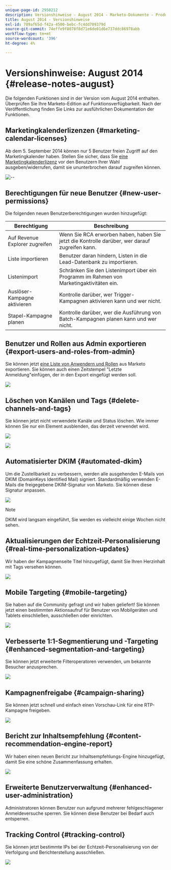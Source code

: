 ```yaml
---
unique-page-id: 2950212
description: Versionshinweise - August 2014 - Marketo-Dokumente - Produktdokumentation
title: August 2014 - Versionshinweise
exl-id: 789af65d-f42a-4500-bebc-fc4dd709379d
source-git-commit: 74effe9f8078f8d71e6de01d6e737ddc86978abb
workflow-type: tm+mt
source-wordcount: '396'
ht-degree: 4%

---
```


# Versionshinweise: August 2014 {#release-notes-august}

Die folgenden Funktionen sind in der Version vom August 2014 enthalten. Überprüfen Sie Ihre Marketo-Edition auf Funktionsverfügbarkeit. Nach der Veröffentlichung finden Sie Links zur ausführlichen Dokumentation der Funktionen.

## Marketingkalenderlizenzen {#marketing-calendar-licenses}

Ab dem 5. September 2014 können nur 5 Benutzer freien Zugriff auf den Marketingkalender haben. Stellen Sie sicher, dass Sie [eine Marketingkalenderlizenz](/help/marketo/product-docs/core-marketo-concepts/marketing-calendar/understanding-the-calendar/issue-revoke-a-marketing-calendar-license.md) vor den Benutzern Ihrer Wahl ausgeben/widerrufen, damit sie ununterbrochen darauf zugreifen können.

![--](assets/image2014-9-16-9-3a45-3a52.png)

## Berechtigungen für neue Benutzer {#new-user-permissions}

Die folgenden neuen Benutzerberechtigungen wurden hinzugefügt:

| Berechtigung | Beschreibung |
|---|---|
| Auf Revenue Explorer zugreifen | Wenn Sie RCA erworben haben, haben Sie jetzt die Kontrolle darüber, wer darauf zugreifen kann. |
| Liste importieren | Benutzer daran hindern, Listen in die Lead-Datenbank zu importieren. |
| Listenimport | Schränken Sie den Listenimport über ein Programm im Rahmen von Marketingaktivitäten ein. |
| Auslöser-Kampagne aktivieren | Kontrolle darüber, wer Trigger-Kampagnen aktivieren kann und wer nicht. |
| Stapel-Kampagne planen | Kontrolle darüber, wer die Ausführung von Batch-Kampagnen planen kann und wer nicht. |

## Benutzer und Rollen aus Admin exportieren {#export-users-and-roles-from-admin}

Sie können jetzt [eine Liste von Anwendern und Rollen](/help/marketo/product-docs/administration/users-and-roles/export-a-list-of-users-and-roles.md) aus Marketo exportieren. Sie können auch einen Zeitstempel &quot;Letzte Anmeldung&quot;einfügen, der in den Export eingefügt werden soll.

![](assets/image2014-9-16-12-3a20-3a16.png)

## Löschen von Kanälen und Tags {#delete-channels-and-tags}

Sie können jetzt nicht verwendete Kanäle und Status löschen. Wie immer können Sie nur ein Element ausblenden, das derzeit verwendet wird.

![](assets/image2014-9-16-12-3a20-3a30.png)

![](assets/image2014-9-16-12-3a23-3a4.png)

## Automatisierter DKIM {#automated-dkim}

Um die Zustellbarkeit zu verbessern, werden alle ausgehenden E-Mails von DKIM (DomainKeys Identified Mail) signiert. Standardmäßig verwenden E-Mails die freigegebene DKIM-Signatur von Marketo. Sie können diese Signatur anpassen.

![](assets/image2014-9-16-12-3a23-3a16.png)

>[!NOTE]
>
>DKIM wird langsam eingeführt, Sie werden es vielleicht einige Wochen nicht sehen.

## Aktualisierungen der Echtzeit-Personalisierung {#real-time-personalization-updates}

Wir haben der Kampagnenseite Titel hinzugefügt, damit Sie Ihren Herzinhalt mit Tags versehen können.

![](assets/image2014-9-16-12-3a23-3a28.png)

## Mobile Targeting {#mobile-targeting}

Sie haben auf die Community gefragt und wir haben geliefert! Sie können jetzt einen bestimmten Aktionsaufruf für Benutzer von Mobilgeräten und Tablets einschließen, ausschließen oder einrichten.

![](assets/image2014-9-16-12-3a23-3a43.png)

## Verbesserte 1:1-Segmentierung und -Targeting {#enhanced-segmentation-and-targeting}

Sie können jetzt erweiterte Filteroperatoren verwenden, um bekannte Besucher anzusprechen.

![](assets/image2014-9-16-12-3a23-3a56.png)

## Kampagnenfreigabe {#campaign-sharing}

Sie können jetzt schnell und einfach einen Vorschau-Link für eine RTP-Kampagne freigeben.

![](assets/image2014-9-16-12-3a24-3a22.png)

## Bericht zur Inhaltsempfehlung {#content-recommendation-engine-report}

Wir haben einen neuen Bericht zur Inhaltsempfehlungs-Engine hinzugefügt, damit Sie eine schöne Zusammenfassung erhalten.

![](assets/image2014-9-16-12-3a24-3a42.png)

## Erweiterte Benutzerverwaltung {#enhanced-user-administration}

Administratoren können Benutzer nun aufgrund mehrerer fehlgeschlagener Anmeldeversuche sperren. Sie können diese Benutzer bei Bedarf auch entsperren.

## Tracking Control {#tracking-control}

Sie können jetzt bestimmte IPs bei der Echtzeit-Personalisierung von der Verfolgung und Berichterstellung ausschließen.

![](assets/image2014-9-16-12-3a24-3a55.png)
